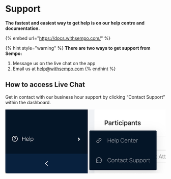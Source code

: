# Support

**The fastest and easiest way to get help is on our help centre and documentation.**

{% embed url="https://docs.withsempo.com/" %}

{% hint style="warning" %}
**There are two ways to get support from Sempo:**

1. Message us on the live chat on the app
2. Email us at [help@withsempo.com](mailto:help@withsempo.com)
{% endhint %}

## How to access Live Chat

Get in contact with our business hour support by clicking “Contact Support” within the dashboard.

![&quot;Contact Support&quot; button on bottom left of the Sempo Dashboard.](../.gitbook/assets/screen-shot-2020-09-10-at-11.13.48-am.png)

 

